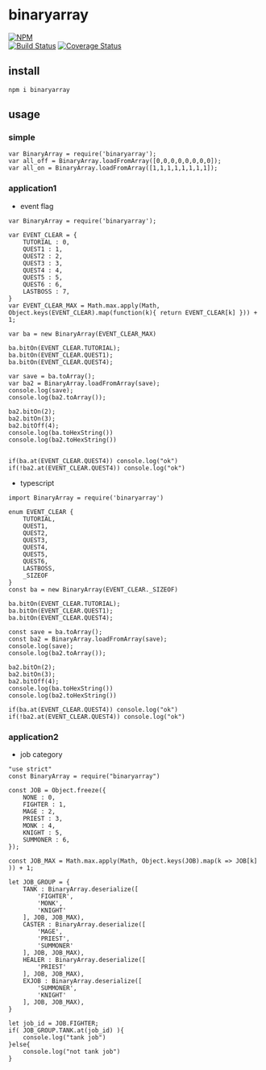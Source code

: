# binaryarray

[![NPM](https://nodei.co/npm/binaryarray.png?downloads=true&downloadRank=true&stars=true)](https://nodei.co/npm/binaryarray)  
[![Build Status](https://secure.travis-ci.org/you21979/node-binaryarray.png?branch=master)](https://travis-ci.org/you21979/node-binaryarray)
[![Coverage Status](https://coveralls.io/repos/you21979/node-binaryarray/badge.png)](https://coveralls.io/r/you21979/node-binaryarray)

## install

```
npm i binaryarray
```

## usage

### simple

```
var BinaryArray = require('binaryarray');
var all_off = BinaryArray.loadFromArray([0,0,0,0,0,0,0,0]);
var all_on = BinaryArray.loadFromArray([1,1,1,1,1,1,1,1]);
```

### application1

* event flag

```
var BinaryArray = require('binaryarray');

var EVENT_CLEAR = {
    TUTORIAL : 0,
    QUEST1 : 1,
    QUEST2 : 2,
    QUEST3 : 3,
    QUEST4 : 4,
    QUEST5 : 5,
    QUEST6 : 6,
    LASTBOSS : 7,
}
var EVENT_CLEAR_MAX = Math.max.apply(Math, Object.keys(EVENT_CLEAR).map(function(k){ return EVENT_CLEAR[k] })) + 1;

var ba = new BinaryArray(EVENT_CLEAR_MAX)

ba.bitOn(EVENT_CLEAR.TUTORIAL);
ba.bitOn(EVENT_CLEAR.QUEST1);
ba.bitOn(EVENT_CLEAR.QUEST4);

var save = ba.toArray();
var ba2 = BinaryArray.loadFromArray(save);
console.log(save);
console.log(ba2.toArray());

ba2.bitOn(2);
ba2.bitOn(3);
ba2.bitOff(4);
console.log(ba.toHexString())
console.log(ba2.toHexString())


if(ba.at(EVENT_CLEAR.QUEST4)) console.log("ok")
if(!ba2.at(EVENT_CLEAR.QUEST4)) console.log("ok")

```

* typescript

```
import BinaryArray = require('binaryarray')

enum EVENT_CLEAR {
    TUTORIAL,
    QUEST1,
    QUEST2,
    QUEST3,
    QUEST4,
    QUEST5,
    QUEST6,
    LASTBOSS,
    _SIZEOF
}
const ba = new BinaryArray(EVENT_CLEAR._SIZEOF)

ba.bitOn(EVENT_CLEAR.TUTORIAL);
ba.bitOn(EVENT_CLEAR.QUEST1);
ba.bitOn(EVENT_CLEAR.QUEST4);

const save = ba.toArray();
const ba2 = BinaryArray.loadFromArray(save);
console.log(save);
console.log(ba2.toArray());

ba2.bitOn(2);
ba2.bitOn(3);
ba2.bitOff(4);
console.log(ba.toHexString())
console.log(ba2.toHexString())

if(ba.at(EVENT_CLEAR.QUEST4)) console.log("ok")
if(!ba2.at(EVENT_CLEAR.QUEST4)) console.log("ok")
```

### application2

* job category

```
"use strict"
const BinaryArray = require("binaryarray")

const JOB = Object.freeze({
    NONE : 0,
    FIGHTER : 1,
    MAGE : 2,
    PRIEST : 3,
    MONK : 4,
    KNIGHT : 5,
    SUMMONER : 6,
});

const JOB_MAX = Math.max.apply(Math, Object.keys(JOB).map(k => JOB[k] )) + 1;

let JOB_GROUP = {
    TANK : BinaryArray.deserialize([
        'FIGHTER',
        'MONK',
        'KNIGHT'
    ], JOB, JOB_MAX),
    CASTER : BinaryArray.deserialize([
        'MAGE',
        'PRIEST',
        'SUMMONER'
    ], JOB, JOB_MAX),
    HEALER : BinaryArray.deserialize([
        'PRIEST'
    ], JOB, JOB_MAX),
    EXJOB : BinaryArray.deserialize([
        'SUMMONER',
        'KNIGHT'
    ], JOB, JOB_MAX),
}

let job_id = JOB.FIGHTER;
if( JOB_GROUP.TANK.at(job_id) ){
    console.log("tank job")
}else{
    console.log("not tank job")
}
```

